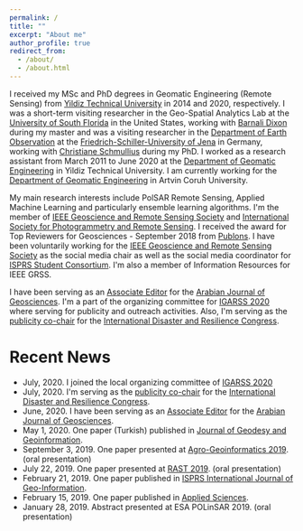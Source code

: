 ```yaml
---
permalink: /
title: ""
excerpt: "About me"
author_profile: true
redirect_from: 
  - /about/
  - /about.html
---
```


I  received my MSc and PhD degrees in Geomatic Engineering (Remote Sensing) from [Yildiz Technical University](https://bit.ly/38VCpb7) in 2014 and 2020, respectively. I was a short-term visiting researcher in the Geo-Spatial Analytics Lab at the [University of South Florida](www.usfsp.edu) in the United States, working with [Barnali Dixon](https://bit.ly/2x54xLW) during my master and was a visiting researcher in the [Department of Earth Observation](https://bit.ly/3acKpWA) at the [Friedrich-Schiller-University of Jena](https://bit.ly/2x9ayaw) in Germany, working with [Christiane Schmullius](https://bit.ly/2vutNKX) during my PhD. I worked as a research assistant from March 2011 to June 2020 at the [Department of Geomatic Engineering](http://www.hrm.yildiz.edu.tr/en) in Yildiz Technical University. I am currently working for the [Department of Geomatic Engineering](https://harita.artvin.edu.tr/) in Artvin Coruh University.
 
My main research interests include PolSAR Remote Sensing, Applied Machine Learning and particularly ensemble learning algorithms. I'm the member of [IEEE Geoscience and Remote Sensing Society](http://www.grss-ieee.org/) and [International Society for Photogrammetry and Remote Sensing](https://www.isprs.org/). I received the award for Top Reviewers for Geosciences - September 2018 from [Publons](https://publons.com/researcher/1175331/mustafa-ustuner/). I have been voluntarily working for the [IEEE Geoscience and Remote Sensing Society](http://www.grss-ieee.org/) as the social media chair as well as the social media coordinator for [ISPRS Student Consortium](http://sc.isprs.org/home.html). I'm also a member of Information Resources for IEEE GRSS. 

I have been serving as an [Associate Editor](https://www.springer.com/journal/12517/editors) for the [Arabian Journal of Geosciences](https://www.springer.com/journal/12517). 
I'm a part of the organizing committee for [IGARSS 2020](https://igarss2020.org/default.asp) where serving for publicity and outreach activities. 
Also, I'm serving as the [publicity co-chair](http://www.idrcongress.org/en/steering-committee) for the [International Disaster and Resilience Congress](http://www.idrcongress.org/en/anasayfa).

# Recent News
* July, 2020. I joined the local organizing committee of [IGARSS 2020](https://igarss2020.org/default.asp)
* July, 2020. I'm serving as the [publicity co-chair](http://www.idrcongress.org/en/steering-committee) for the [International Disaster and Resilience Congress](http://www.idrcongress.org/en/anasayfa).
* June, 2020. I have been serving as an [Associate Editor](https://www.springer.com/journal/12517/editors) for the [Arabian Journal of Geosciences](https://www.springer.com/journal/12517).
* May 1, 2020. One paper (Turkish) published in [Journal of Geodesy and Geoinformation](https://dergipark.org.tr/en/pub/hkmojjd/issue/50519/623021).
* September 3, 2019. One paper presented at [Agro-Geoinformatics 2019](https://ieeexplore.ieee.org/abstract/document/8820698). (oral presentation) 
* July 22, 2019. One paper presented at [RAST 2019](https://ieeexplore.ieee.org/document/8767819). (oral presentation)
* February 21, 2019. One paper published in [ISPRS International Journal of Geo-Information](https://www.mdpi.com/2220-9964/8/2/97).
* February 15, 2019. One paper published in [Applied Sciences](https://www.mdpi.com/2076-3417/9/4/655).
* January 28, 2019. Abstract presented at ESA POLinSAR 2019. (oral presentation)
